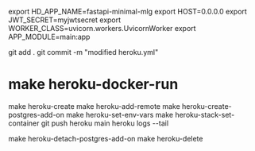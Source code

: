 export HD_APP_NAME=fastapi-minimal-mlg
export HOST=0.0.0.0
export JWT_SECRET=myjwtsecret
export WORKER_CLASS=uvicorn.workers.UvicornWorker
export APP_MODULE=main:app

git add .
git commit -m "modified heroku.yml"

# make heroku-docker-run
make heroku-create
make heroku-add-remote
make heroku-create-postgres-add-on
make heroku-set-env-vars
make heroku-stack-set-container
git push heroku main
heroku logs --tail

make heroku-detach-postgres-add-on
make heroku-delete
